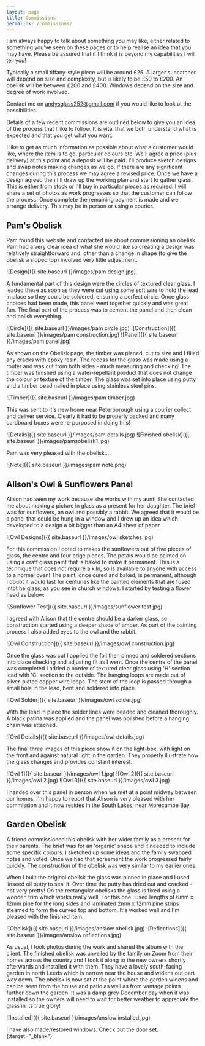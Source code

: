 ```yaml
---
layout: page
title: Commissions
permalink: /commissions/
---
```

I am always happy to talk about something you may like, either related to something you’ve seen on these pages or to help realise an idea that you may have. Please be assured that if I think it is beyond my capabilities I will tell you!

Typically a small tiffany-style piece will be around £25. A larger suncatcher will depend on size and complexity, but is likely to be £50 to £200. An obelisk will be between £200 and £400. Windows depend on the size and degree of work involved.

Contact me on [andysglass252@gmail.com](mailto:andysglass252@gmail.com) if you would like to look at the possibilities. 

Details of a few recent commissions are outlined below to give you an idea of the process that I like to follow. It is vital that we both understand what is expected and that you get what you want.

I like to get as much information as possible about what a customer would like, where the item is to go, particular colours etc. We'll agree a price (plus delivery) at this point and a deposit will be paid. I'll produce sketch designs and swap notes making changes as we go. If there are any significant changes during this process we may agree a revised price. Once we have a design agreed then I'll draw up the working plan and start to gather glass. This is either from stock or I'll buy in particular pieces as required. I will share a set of photos as work progresses so that the customer can follow the process. Once complete the remaining payment is made and we arrange delivery. This may be in person or using a courier.

## Pam's Obelisk

Pam found this website and contacted me about commissioning an obelisk. Pam had a very clear idea of what she would like so creating a design was relatively straightforward and, other than a change in shape (to give the obelisk a sloped top) involved very little adjustment.

![Design]({{ site.baseurl }}/images/pam design.jpg)

A fundamental part of this design were the circles of textured clear glass. I leaded these as soon as they were cut using some soft wire to hold the lead in place so they could be soldered, ensuring a perfect circle. Once glass choices had been made, this panel went together quickly and was great fun. The final part of the process was to cement the panel and then clean and polish everything.

![Circle]({{ site.baseurl }}/images/pam circle.jpg)
![Construction]({{ site.baseurl }}/images/pam construction.jpg)
![Panel]({{ site.baseurl }}/images/pam panel.jpg)

As shown on the Obelisk page, the timber was planed, cut to size and I filled any cracks with epoxy resin. The recess for the glass was made using a router and was cut from both sides - much measuring and checking! The timber was finished using a water-repellant product that does not change the colour or texture of the timber. The glass was set into place using putty and a timber bead nailed in place using stainless steel pins.

![Timber]({{ site.baseurl }}/images/pam timber.jpg)

This was sent to it's new home near Peterborough using a courier collect and deliver service. Clearly it had to be properly packed and many cardboard boxes were re-purposed in doing this!

![Details]({{ site.baseurl }}/images/pam details.jpg)
![Finished obelisk]({{ site.baseurl }}/images/pamsobelisk1.jpg)

Pam was very pleased with the obelisk...

![Note]({{ site.baseurl }}/images/pam note.png)

## Alison's Owl & Sunflowers Panel

Alison had seen my work because she works with my aunt! She contacted me about making a picture in glass as a present for her daughter. The brief was for sunflowers, an owl and possibly a rabbit. We agreed that it would be a panel that could be hung in a window and I drew up an idea which developed to a design a bit bigger than an A4 sheet of paper. 

![Owl Designs]({{ site.baseurl }}/images/owl sketches.jpg)

For this commission I opted to makes the sunflowers out of five pieces of glass, the centre and four edge pieces. The petals would be painted on using a craft glass paint that is baked to make it permanent. This is a technique that does not require a kiln, so is available to anyone with access to a normal oven! The paint, once cured and baked, is permanent, although I doubt it would last for centuries like the painted elements that are fused intot he glass, as you see in church windows. I started by testing a flower head as below:

![Sunflower Test]({{ site.baseurl }}/images/sunflower test.jpg)

I agreed with Alison that the centre should be a darker glass, so construction started using a deeper shade of amber. As part of the painting process I also added eyes to the owl and the rabbit.

![Owl Construction]({{ site.baseurl }}/images/owl construction.jpg)

Once the glass was cut I applied the foil then pinned and soldered sections into place checking and adjusting fit as I went. Once the centre of the panel was completed I added a border of textured clear glass using 'H' section lead with 'C' section to the outside. The hanging loops are made out of silver-plated copper wire loops. The stem of the loop is passed through a small hole in the lead, bent and soldered into place.

![Owl Solder]({{ site.baseurl }}/images/owl solder.jpg)

With the lead in place the solder lines were beaded and cleaned thoroughly. A black patina was applied and the panel was polished before a hanging chain was attached.

![Owl Details]({{ site.baseurl }}/images/owl details.jpg)

The final three images of this piece show it on the light-box, with light on the front and against natural light in the garden. They properly illustrate how the glass changes and provides constant interest.

![Owl 1]({{ site.baseurl }}/images/owl 1.jpg)
![Owl 2]({{ site.baseurl }}/images/owl 2.jpg)
![Owl 3]({{ site.baseurl }}/images/owl 3.jpg)

I handed over this panel in person when we met at a point midway between our homes. I'm happy to report that Alison is very pleased with her commission and it now resides in the South Lakes, near Morecambe Bay.

## Garden Obelisk

A friend commissioned this obelisk with her wider family as a present for their parents. The brief was for an 'organic' shape and it needed to include some specific colours. I sketched up some ideas and the family swapped notes and voted. Once we had that agreement the work progressed fairly quickly. The construction of the obelisk was very similar to my earlier ones.

When I built the original obelisk the glass was pinned in place and I used linseed oil putty to seal it. Over time the putty has dried out and cracked - not very pretty! On the rectangular obelisks the glass is fixed using a wooden trim which works really well. For this one I used lengths of 6mm x 12mm pine for the long sides and laminated 2mm x 12mm pine strips steamed to form the curved top and bottom. It's worked well and I'm pleased with the finished item.

![Obelisk]({{ site.baseurl }}/images/anslow obelisk.jpg)
![Reflections]({{ site.baseurl }}/images/anslow reflections.jpg)

As usual, I took photos during the work and shared the album with the client. The finished obelisk was unveiled by the family on Zoom from their homes across the country and I took it along to the new owners shortly afterwards and installed it with them. They have a lovely south-facing garden in north Leeds which is narrow near the house and widens out part way down. The obelisk is now sat at the point where the garden widens and can be seen from the house and patio as well as from vantage points further down the garden. It was a damp grey December day when it was installed so the owners will need to wait for better weather to appreciate the glass in its true glory!

![Installed]({{ site.baseurl }}/images/anslow installed.jpg)

I have also made/restored windows. Check out the [door set.](https://andy.merckel.uk/victorianwindow/){:target="_blank"}
